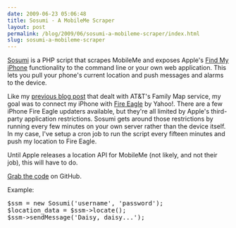 ```yaml
---
date: 2009-06-23 05:06:48
title: Sosumi - A MobileMe Scraper
layout: post
permalink: /blog/2009/06/sosumi-a-mobileme-scraper/index.html
slug: sosumi-a-mobileme-scraper
---
```

[Sosumi](http://github.com/tylerhall/sosumi/tree/master) is a PHP script that scrapes MobileMe and exposes Apple's <a href="http://www.apple.com/mobileme/whats-new/">Find My iPhone</a> functionality to the command line or your own web application. This lets you pull your phone's current location and push messages and alarms to the device.

Like my <a href="http://clickontyler.com/blog/2009/04/persistant-location-updates-from-iphone-to-fire-eagle/">previous blog post</a> that dealt with AT&T's Family Map service, my goal was to connect my iPhone with <a href="http://fireeagle.yahoo.net/">Fire Eagle</a> by Yahoo!. There are a few iPhone Fire Eagle updaters available, but they're all limited by Apple's third-party application restrictions. Sosumi gets around those restrictions by running every few minutes on your own server rather than the device itself. In my case, I've setup a cron job to run the script every fifteen minutes and push my location to Fire Eagle.

Until Apple releases a location API for MobileMe (not likely, and not their job), this will have to do.

[Grab the code](http://github.com/tylerhall/sosumi/tree/master) on GitHub.

Example:

<pre>
$ssm = new Sosumi('username', 'password');
$location_data = $ssm->locate();
$ssm->sendMessage('Daisy, daisy...');
</pre>

